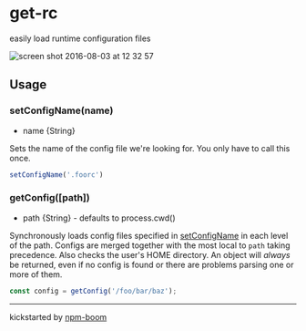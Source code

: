 # get-rc

easily load runtime configuration files

![screen shot 2016-08-03 at 12 32 57](https://cloud.githubusercontent.com/assets/1720010/17375402/6ce33518-5976-11e6-97cd-63dea4799ecd.png)


## Usage

### setConfigName(name)
* name {String}

Sets the name of the config file we're looking for.  You only have to call this
once.

```js
setConfigName('.foorc')  
```

### getConfig([path])
* path {String} - defaults to process.cwd()  

Synchronously loads config files specified in [setConfigName](#setconfignamename)
in each level of the path.  Configs are merged together with the most local to
`path` taking precedence. Also checks the user's HOME directory.  An object will
*always* be returned, even if no config is found or there are problems parsing
one or more of them.

```js
const config = getConfig('/foo/bar/baz');
```







---
kickstarted by [npm-boom][npm-boom]

[npm-boom]: https://github.com/reergymerej/npm-boom
